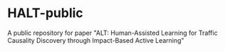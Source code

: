 # HALT-public
A public repository for paper "ALT: Human-Assisted Learning for Traffic Causality Discovery through Impact-Based Active Learning"
